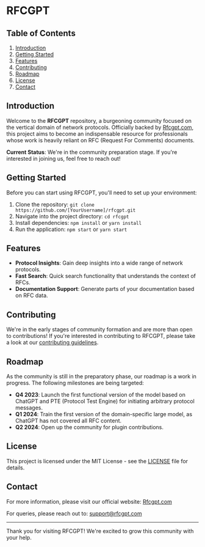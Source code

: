 # RFCGPT

## Table of Contents

1. [Introduction](#introduction)
2. [Getting Started](#getting-started)
3. [Features](#features)
4. [Contributing](#contributing)
5. [Roadmap](#roadmap)
6. [License](#license)
7. [Contact](#contact)

## Introduction

Welcome to the **RFCGPT** repository, a burgeoning community focused on the vertical domain of network protocols. Officially backed by [Rfcgpt.com](http://www.rfcgpt.com), this project aims to become an indispensable resource for professionals whose work is heavily reliant on RFC (Request For Comments) documents.

**Current Status**: We're in the community preparation stage. If you're interested in joining us, feel free to reach out!

## Getting Started

Before you can start using RFCGPT, you'll need to set up your environment:

1. Clone the repository: `git clone https://github.com/[YourUsername]/rfcgpt.git`
2. Navigate into the project directory: `cd rfcgpt`
3. Install dependencies: `npm install` or `yarn install`
4. Run the application: `npm start` or `yarn start`

## Features

- **Protocol Insights**: Gain deep insights into a wide range of network protocols.
- **Fast Search**: Quick search functionality that understands the context of RFCs.
- **Documentation Support**: Generate parts of your documentation based on RFC data.

## Contributing

We're in the early stages of community formation and are more than open to contributions! If you're interested in contributing to RFCGPT, please take a look at our [contributing guidelines](CONTRIBUTING.md).

## Roadmap

As the community is still in the preparatory phase, our roadmap is a work in progress. The following milestones are being targeted:

- **Q4 2023**: Launch the first functional version of the model based on ChatGPT and PTE (Protocol Test Engine) for initiating arbitrary protocol messages.
- **Q1 2024**: Train the first version of the domain-specific large model, as ChatGPT has not covered all RFC content.
- **Q2 2024**: Open up the community for plugin contributions.

## License

This project is licensed under the MIT License - see the [LICENSE](LICENSE) file for details.

## Contact

For more information, please visit our official website: [Rfcgpt.com](http://www.rfcgpt.com)

For queries, please reach out to: support@rfcgpt.com

---

Thank you for visiting RFCGPT! We're excited to grow this community with your help.
